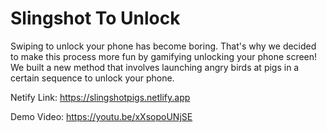 # Slingshot To Unlock
Swiping to unlock your phone has become boring. That's why we decided to make this process more fun by gamifying unlocking your phone screen! We built a new method that involves launching angry birds at pigs in a certain sequence to unlock your phone. 

Netify Link: https://slingshotpigs.netlify.app

Demo Video: https://youtu.be/xXsopoUNjSE
